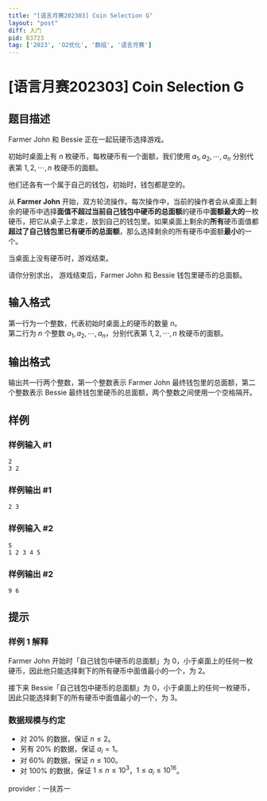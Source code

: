 ```yaml
---
title: "[语言月赛202303] Coin Selection G"
layout: "post"
diff: 入门
pid: B3723
tag: ['2023', 'O2优化', '数组', '语言月赛']
---
```

# [语言月赛202303] Coin Selection G
## 题目描述

Farmer John 和 Bessie 正在一起玩硬币选择游戏。

初始时桌面上有 $n$ 枚硬币，每枚硬币有一个面额，我们使用 $a _ 1, a _ 2, \cdots, a _ n$ 分别代表第 $1, 2, \cdots, n$ 枚硬币的面额。

他们还各有一个属于自己的钱包，初始时，钱包都是空的。

从 **Farmer John** 开始，双方轮流操作。每次操作中，当前的操作者会从桌面上剩余的硬币中选择**面值不超过当前自己钱包中硬币的总面额**的硬币中**面额最大的**一枚硬币，把它从桌子上拿走，放到自己的钱包里。如果桌面上剩余的**所有**硬币面值都**超过了自己钱包里已有硬币的总面额**，那么选择剩余的所有硬币中面额**最小**的一个。

当桌面上没有硬币时，游戏结束。

请你分别求出，	游戏结束后，Farmer John 和 Bessie 钱包里硬币的总面额。
## 输入格式

第一行为一个整数，代表初始时桌面上的硬币的数量 $n$。  
第二行为 $n$ 个整数 $a _ 1, a _ 2, \cdots, a _ n$，分别代表第 $1, 2, \cdots, n$ 枚硬币的面额。
## 输出格式

输出共一行两个整数，第一个整数表示 Farmer John 最终钱包里的总面额，第二个整数表示 Bessie 最终钱包里硬币的总面额，两个整数之间使用一个空格隔开。
## 样例

### 样例输入 #1
```
2
3 2
```
### 样例输出 #1
```
2 3
```
### 样例输入 #2
```
5
1 2 3 4 5
```
### 样例输出 #2
```
9 6
```
## 提示

### 样例 1 解释

Farmer John 开始时「自己钱包中硬币的总面额」为 $0$，小于桌面上的任何一枚硬币，因此他只能选择剩下的所有硬币中面值最小的一个，为 $2$。

接下来 Bessie「自己钱包中硬币的总面额」为 $0$，小于桌面上的任何一枚硬币，因此只能选择剩下的所有硬币中面值最小的一个，为 $3$。

### 数据规模与约定

- 对 $20\%$ 的数据，保证 $n \leq 2$。
- 另有 $20\%$ 的数据，保证 $a_i = 1$。
- 对 $60\%$ 的数据，保证 $n \leq 100$。
- 对 $100\%$ 的数据，保证 $1 \leq n \leq 10^3$，$1 \leq a_i \leq 10^{16}$。

provider：一扶苏一

